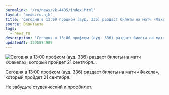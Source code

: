 ```yaml
---
permalink: '/ru/news/vk-4435/index.html'
layout: 'news.ru.njk'
title: 'Сегодня в 13:00 профком (ауд. 336) раздаст билеты на матч «Факела», который пройдет 21 сентября'
source: ВКонтакте
tags:
  - news_ru
description: 'Сегодня в 13:00 профком (ауд. 336) раздаст билеты на матч «Факела», который пройдет 21 сентября…'
updatedAt: 1505884909
---
```

![Сегодня в 13:00 профком (ауд. 336) раздаст билеты на матч «Факела», который пройдет 21 сентября…](https://sun9-56.userapi.com/impf/c841034/v841034404/1d981/xgW1NJbDlMw.jpg?size=1280x854&quality=96&sign=239d5f54efc12be73fef7d8a01739570&c_uniq_tag=EzDFF3ME6ad7nQKmD4Ydm2CSwT_SIRRNtKO6Sj037YA&type=album)

Сегодня в 13:00 профком (ауд. 336) раздаст билеты на матч «Факела», который пройдет 21 сентября.

Не забудьте студенческий и профбилет.
